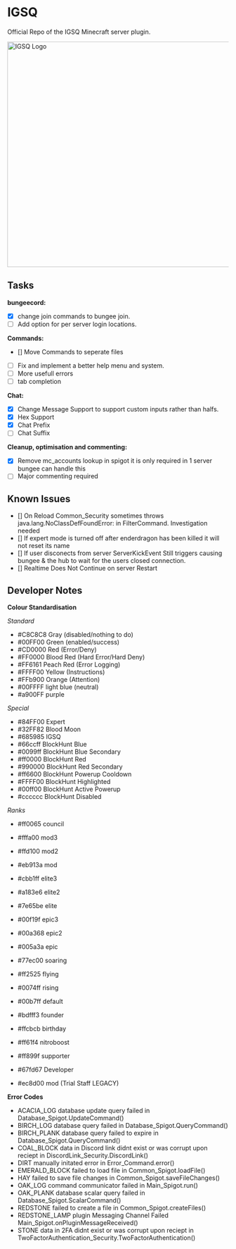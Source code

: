# IGSQ
Official Repo of the IGSQ Minecraft server plugin.

<img src="https://cdn.discordapp.com/attachments/741648211164528661/746779896038293574/logo.png" alt="IGSQ Logo" width="512"/>

## Tasks

**bungeecord:**
- [x] change join commands to bungee join.
- [ ] Add option for per server login locations.

**Commands:**
- [\] Move Commands to seperate files
- [ ] Fix and implement a better help menu and system.
- [ ] More usefull errors
- [ ] tab completion

**Chat:**
- [x] Change Message Support to support custom inputs rather than halfs.
- [x] Hex Support
- [x] Chat Prefix
- [ ] Chat Suffix

**Cleanup, optimisation and commenting:**
- [x] Remove mc_accounts lookup in spigot it is only required in 1 server bungee can handle this
- [ ] Major commenting required

## Known Issues

- [] On Reload Common_Security sometimes throws java.lang.NoClassDefFoundError: in FilterCommand. Investigation needed
- [] If expert mode is turned off after enderdragon has been killed it will not reset its name
- [] If user disconects from server ServerKickEvent Still triggers causing bungee & the hub to wait for the users closed connection.
- [] Realtime Does Not Continue on server Restart

## Developer Notes

**Colour Standardisation**

*Standard*
- #C8C8C8 Gray (disabled/nothing to do)
- #00FF00 Green (enabled/success)
- #CD0000 Red (Error/Deny)
- #FF0000 Blood Red (Hard Error/Hard Deny)
- #FF6161 Peach Red (Error Logging)
- #FFFF00 Yellow (Instructions)
- #FFb900 Orange (Attention)
- #00FFFF light blue (neutral)
- #a900FF purple

*Special*
- #84FF00 Expert
- #32FF82 Blood Moon
- #685985 IGSQ
- #66ccff BlockHunt Blue
- #0099ff BlockHunt Blue Secondary
- #ff0000 BlockHunt Red
- #990000 BlockHunt Red Secondary
- #ff6600 BlockHunt Powerup Cooldown
- #FFFF00 BlockHunt Highlighted
- #00ff00 BlockHunt Active Powerup
- #cccccc BlockHunt Disabled

*Ranks*
- #ff0065 council
- #fffa00 mod3
- #ffd100 mod2
- #eb913a mod

- #cbb1ff elite3
- #a183e6 elite2
- #7e65be elite
- #00f19f epic3
- #00a368 epic2
- #005a3a epic
- #77ec00 soaring
- #ff2525 flying
- #0074ff rising
- #00b7ff default


- #bdfff3 founder
- #ffcbcb birthday
- #ff61f4 nitroboost
- #ff899f supporter

- #67fd67 Developer

- #ec8d00 mod (Trial Staff LEGACY)

**Error Codes**

- ACACIA_LOG database update query failed in Database_Spigot.UpdateCommand()
- BIRCH_LOG database query failed in Database_Spigot.QueryCommand()
- BIRCH_PLANK database query failed to expire in Database_Spigot.QueryCommand()
- COAL_BLOCK data in Discord link didnt exist or was corrupt upon reciept in DiscordLink_Security.DiscordLink()
- DIRT manually initated error in Error_Command.error()
- EMERALD_BLOCK failed to load file in Common_Spigot.loadFile()
- HAY failed to save file changes in Common_Spigot.saveFileChanges()
- OAK_LOG command communicator failed in Main_Spigot.run() 
- OAK_PLANK database scalar query failed in Database_Spigot.ScalarCommand()
- REDSTONE failed to create a file in Common_Spigot.createFiles()
- REDSTONE_LAMP plugin Messaging Channel Failed Main_Spigot.onPluginMessageReceived()
- STONE data in 2FA didnt exist or was corrupt upon reciept in TwoFactorAuthentication_Security.TwoFactorAuthentication()


